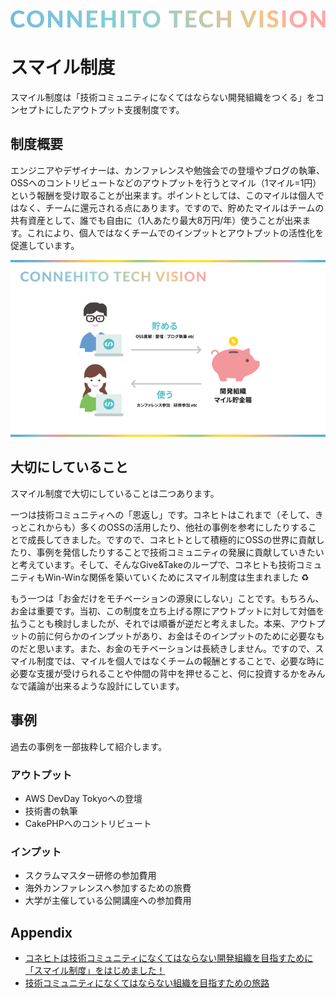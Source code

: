 ![Connehito Tech Vision](../image/txt_tech.png)

# スマイル制度

スマイル制度は「技術コミュニティになくてはならない開発組織をつくる」をコンセプトにしたアウトプット支援制度です。

## 制度概要

エンジニアやデザイナーは、カンファレンスや勉強会での登壇やブログの執筆、OSSへのコントリビュートなどのアウトプットを行うとマイル（1マイル=1円）という報酬を受け取ることが出来ます。ポイントとしては、このマイルは個人ではなく、チームに還元される点にあります。ですので、貯めたマイルはチームの共有資産として、誰でも自由に（1人あたり最大8万円/年）使うことが出来ます。これにより、個人ではなくチームでのインプットとアウトプットの活性化を促進しています。

![スマイル制度](../image/smile.png)

## 大切にしていること

スマイル制度で大切にしていることは二つあります。


一つは技術コミュニティへの「恩返し」です。コネヒトはこれまで（そして、きっとこれからも）多くのOSSの活用したり、他社の事例を参考にしたりすることで成長してきました。ですので、コネヒトとして積極的にOSSの世界に貢献したり、事例を発信したりすることで技術コミュニティの発展に貢献していきたいと考えています。そして、そんなGive&Takeのループで、コネヒトも技術コミュニティもWin-Winな関係を築いていくためにスマイル制度は生まれました :recycle:


もう一つは「お金だけをモチベーションの源泉にしない」ことです。もちろん、お金は重要です。当初、この制度を立ち上げる際にアウトプットに対して対価を払うことも検討しましたが、それでは順番が逆だと考えました。本来、アウトプットの前に何らかのインプットがあり、お金はそのインプットのために必要なものだと思います。また、お金のモチベーションは長続きしません。ですので、スマイル制度では、マイルを個人ではなくチームの報酬とすることで、必要な時に必要な支援が受けられることや仲間の背中を押せること、何に投資するかをみんなで議論が出来るような設計にしています。

## 事例

過去の事例を一部抜粋して紹介します。

### アウトプット

* AWS DevDay Tokyoへの登壇
* 技術書の執筆
* CakePHPへのコントリビュート

### インプット

* スクラムマスター研修の参加費用
* 海外カンファレンスへ参加するための旅費
* 大学が主催している公開講座への参加費用

## Appendix

* [コネヒトは技術コミュニティになくてはならない開発組織を目指すために「スマイル制度」をはじめました！](https://tech.connehito.com/entry/2019/08/22/111953)
* [技術コミュニティになくてはならない組織を目指すための旅路](https://speakerdeck.com/itosho/aim-for-the-indispensable-company-for-our-engineer-community)
